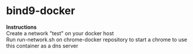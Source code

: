 # bind9-docker

<b>Instructions</b><br>
Create a network "test" on your docker host<br>
Run run-network.sh on chrome-docker repository to start a chrome to use this container as a dns server<br>
